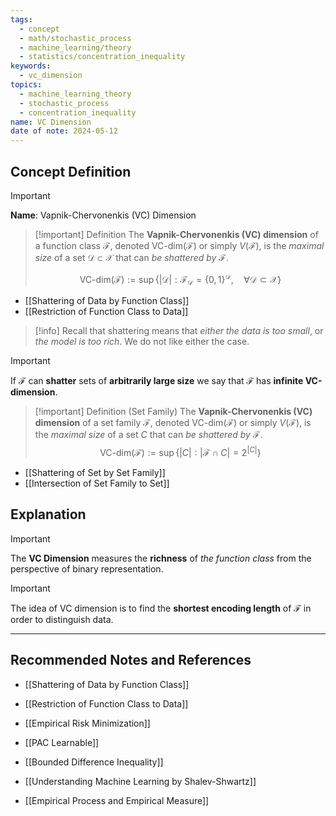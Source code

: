 ```yaml
---
tags:
  - concept
  - math/stochastic_process
  - machine_learning/theory
  - statistics/concentration_inequality
keywords:
  - vc_dimension
topics:
  - machine_learning_theory
  - stochastic_process
  - concentration_inequality
name: VC Dimension
date of note: 2024-05-12
---
```


## Concept Definition

>[!important]
>**Name**: Vapnik-Chervonenkis (VC) Dimension


>[!important] Definition
>The **Vapnik-Chervonenkis (VC) dimension** of a function class $\mathcal{F}$, denoted $\text{VC-dim}(\mathcal{F})$ or simply $V(\mathcal{F})$, is the *maximal size* of a set $\mathcal{D} \subset \mathcal{X}$ that can *be shattered by* $\mathcal{F}$.
>
>$$
>\text{VC-dim}(\mathcal{F}) := \sup\left\{ |\mathcal{D}|: \mathcal{F}_{\mathcal{D}} = \{ 0 , 1\}^{\mathcal{D}}, \quad \forall \mathcal{D} \subset \mathcal{X}    \right\} 
>$$
>

- [[Shattering of Data by Function Class]]
- [[Restriction of Function Class to Data]]


>[!info]
>Recall that shattering means that *either the data is too small*, or *the model is too rich*. We do not like either the case.


>[!important]
> If $\mathcal{F}$ can **shatter** sets of **arbitrarily large size** we say that $\mathcal{F}$ has **infinite VC-dimension**.

>[!important] Definition (Set Family)
>The **Vapnik-Chervonenkis (VC) dimension** of a set family $\mathscr{F}$, denoted $\text{VC-dim}(\mathscr{F})$ or simply $V(\mathscr{F})$, is the *maximal size* of a set $C$ that can *be shattered by* $\mathscr{F}$.
>$$
>\text{VC-dim}(\mathscr{F}) := \sup\left\{ |C|: |\mathscr{F} \cap C| = 2^{|C|}  \right\} 
>$$

- [[Shattering of Set by Set Family]]
- [[Intersection of Set Family to Set]]


## Explanation

>[!important]
>The **VC Dimension** measures the **richness** of *the function class* from the perspective of binary representation. 


>[!important]
>The idea of VC dimension is to find the **shortest encoding length** of $\mathcal{F}$ in order to distinguish data.



-----------
##  Recommended Notes and References

- [[Shattering of Data by Function Class]]
- [[Restriction of Function Class to Data]]


- [[Empirical Risk Minimization]]

- [[PAC Learnable]]
- [[Bounded Difference Inequality]]
- [[Understanding Machine Learning by Shalev-Shwartz]]

- [[Empirical Process and Empirical Measure]]